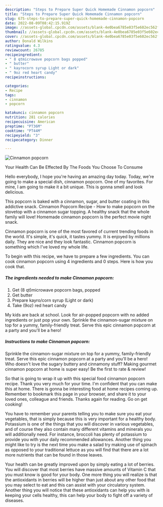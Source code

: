 ```yaml
---
description: "Steps to Prepare Super Quick Homemade Cinnamon popcorn"
title: "Steps to Prepare Super Quick Homemade Cinnamon popcorn"
slug: 675-steps-to-prepare-super-quick-homemade-cinnamon-popcorn
date: 2022-08-09T08:42:15.919Z
image: //assets-global.cpcdn.com/assets/blank-4e0bea6785e03f5e602ec562f230caae08da540cada707380b4fe1bbebba43da.png
thumbnail: //assets-global.cpcdn.com/assets/blank-4e0bea6785e03f5e602ec562f230caae08da540cada707380b4fe1bbebba43da.png
cover: //assets-global.cpcdn.com/assets/blank-4e0bea6785e03f5e602ec562f230caae08da540cada707380b4fe1bbebba43da.png
author: Donald Wilkins
ratingvalue: 4.3
reviewcount: 26785
recipeingredient:
- " 8 qtmicrowave popcorn bags popped"
- " butter"
- " kayrocorn syrup Light or dark"
- " 9oz red heart candy"
recipeinstructions:

categories:
- Recipe
tags:
- cinnamon
- popcorn

katakunci: cinnamon popcorn 
nutrition: 281 calories
recipecuisine: American
preptime: "PT36M"
cooktime: "PT44M"
recipeyield: "3"
recipecategory: Dinner

---
```



![Cinnamon popcorn](//assets-global.cpcdn.com/assets/blank-4e0bea6785e03f5e602ec562f230caae08da540cada707380b4fe1bbebba43da.png)

Your Health Can Be Effected By The Foods You Choose To Consume

Hello everybody, I hope you're having an amazing day today. Today, we're going to make a special dish, cinnamon popcorn. One of my favorites. For mine, I am going to make it a bit unique. This is gonna smell and look delicious.

This popcorn is baked with a cinnamon, sugar, and butter coating in this addictive snack. Cinnamon Popcorn Recipe - How to make popcorn on the stovetop with a cinnamon sugar topping. A healthy snack that the whole family will love! Homemade cinnamon popcorn is the perfect movie night snack.

Cinnamon popcorn is one of the most favored of current trending foods in the world. It's simple, it's quick, it tastes yummy. It is enjoyed by millions daily. They are nice and they look fantastic. Cinnamon popcorn is something which I've loved my whole life.


To begin with this recipe, we have to prepare a few ingredients. You can cook cinnamon popcorn using 4 ingredients and 0 steps. Here is how you cook that.

<!--inarticleads1-->

##### The ingredients needed to make Cinnamon popcorn:

1. Get  (8 qt)microwave popcorn bags, popped
1. Get  butter
1. Prepare  kayro/corn syrup (Light or dark)
1. Take  (9oz) red heart candy


My kids are back at school. Look for air-popped popcorn with no added ingredients or just pop your own. Sprinkle the cinnamon-sugar mixture on top for a yummy, family-friendly treat. Serve this epic cinnamon popcorn at a party and you&#39;ll be a hero! 

<!--inarticleads2-->

##### Instructions to make Cinnamon popcorn:



Sprinkle the cinnamon-sugar mixture on top for a yummy, family-friendly treat. Serve this epic cinnamon popcorn at a party and you&#39;ll be a hero! Who doesn&#39;t love the sugary buttery and cinnamony stuff? Making gourmet cinnamon popcorn at home is super easy! Be the first to rate &amp; review! 

So that is going to wrap it up with this special food cinnamon popcorn recipe. Thank you very much for your time. I'm confident that you can make this at home. There is gonna be interesting food at home recipes coming up. Remember to bookmark this page in your browser, and share it to your loved ones, colleague and friends. Thanks again for reading. Go on get cooking!

You have to remember your parents telling you to make sure you eat your vegetables, that is simply because this is very important for a healthy body. Potassium is one of the things that you will discover in various vegetables, and of course they also contain many different vitamins and minerals you will additionally need. For instance, broccoli has plenty of potassium to provide you with your daily recommended allowances. Another thing you might like to try is the next time you make a salad try making use of spinach as opposed to your traditional lettuce as you will find that there are a lot more nutrients that can be found in those leaves.

Your health can be greatly improved upon by simply eating a lot of berries. You will discover that most berries have massive amounts of Vitamin C that you must know is good for your body. One more thing you will realize is that the antioxidants in berries will be higher than just about any other food that you may select to eat and this can assist with your circulatory system. Another thing you will notice that these antioxidants can help you with is keeping your cells healthy, this can help your body to fight off a variety of diseases.
